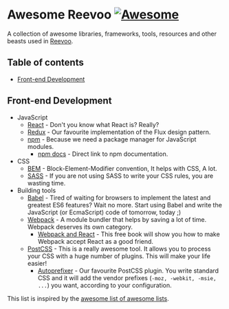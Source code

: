 # Awesome Reevoo [![Awesome](https://cdn.rawgit.com/sindresorhus/awesome/d7305f38d29fed78fa85652e3a63e154dd8e8829/media/badge.svg)](https://github.com/sindresorhus/awesome)
A collection of awesome libraries, frameworks, tools, resources and other beasts used in [Reevoo](http://reevoo.github.io/).

## Table of contents

- [Front-end Development](#front-end-development)

## Front-end Development

- JavaScript
  - [React](https://facebook.github.io/react/) - Don't you know what React is? Really?
  - [Redux](http://redux.js.org/) - Our favourite implementation of the Flux design pattern.
  - [npm](https://www.npmjs.com/) - Because we need a package manager for JavaScript modules.
    - [npm docs](https://docs.npmjs.com/) - Direct link to npm documentation.
- CSS
  - [BEM](https://en.bem.info/) - Block-Element-Modifier convention, It helps with CSS, A lot.
  - [SASS](http://sass-lang.com/) - If you are not using SASS to write your CSS rules, you are wasting time.
- Building tools
  - [Babel](https://babeljs.io/) - Tired of waiting for browsers to implement the latest and greatest ES6 features? Wait no more. Start using Babel and write the JavaScript (or EcmaScript) code of tomorrow, today ;)
  - [Webpack](https://webpack.github.io/) - A module bundler that helps by saving a lot of time. Webpack deserves its own category.
    - [Webpack and React](http://survivejs.com/webpack_react/introduction/) - This free book will show you how to make Webpack accept React as a good friend.
  - [PostCSS](http://postcss.org/) - This is a really awesome tool. It allows you to process your CSS with a huge number of plugins. This will make your life easier!
    - [Autoprefixer](https://github.com/postcss/autoprefixer) - Our favourite PostCSS plugin. You write standard CSS and it will add the vendor prefixes (`-moz, -webkit, -msie, ...`) you want, according to your configuration.

This list is inspired by the [awesome list of awesome lists](https://github.com/sindresorhus/awesome).
